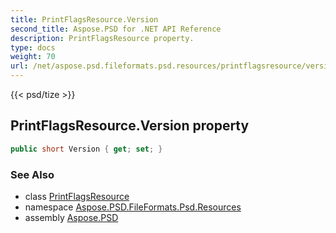 ```yaml
---
title: PrintFlagsResource.Version
second_title: Aspose.PSD for .NET API Reference
description: PrintFlagsResource property. 
type: docs
weight: 70
url: /net/aspose.psd.fileformats.psd.resources/printflagsresource/version/
---
```

{{< psd/tize >}}
## PrintFlagsResource.Version property

```csharp
public short Version { get; set; }
```

### See Also

* class [PrintFlagsResource](../)
* namespace [Aspose.PSD.FileFormats.Psd.Resources](../../printflagsresource/)
* assembly [Aspose.PSD](../../../)


